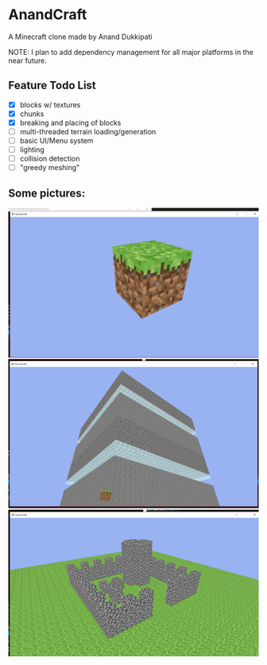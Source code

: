 # AnandCraft
A Minecraft clone made by Anand Dukkipati

NOTE: I plan to add dependency management for all major platforms in the near future.

## Feature Todo List
- [x] blocks w/ textures
- [x] chunks
- [x] breaking and placing of blocks
- [ ] multi-threaded terrain loading/generation
- [ ] basic UI/Menu system
- [ ] lighting
- [ ] collision detection
- [ ] "greedy meshing"

## Some pictures:
![Grass Block](/readme-images/grass-block.jpg)
![Glass and Cobblestone](/readme-images/glass-and-cobble-chunk.jpg)
![Castle](/readme-images/castle.jpg)

